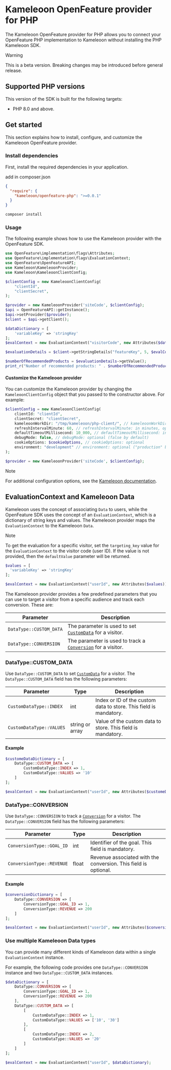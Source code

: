 # Kameleoon OpenFeature provider for PHP

The Kameleoon OpenFeature provider for PHP allows you to connect your OpenFeature PHP implementation to Kameleoon without installing the PHP Kameleoon SDK.

> [!WARNING]
> This is a beta version. Breaking changes may be introduced before general release.

## Supported PHP versions

This version of the SDK is built for the following targets:

* PHP 8.0 and above.

## Get started

This section explains how to install, configure, and customize the Kameleoon OpenFeature provider.

### Install dependencies

First, install the required dependencies in your application.

add in composer.json

```json
{
  "require": {
    "kameleoon/openfeature-php": ">=0.0.1"
  }
}
```

```sh
composer install
```

### Usage

The following example shows how to use the Kameleoon provider with the OpenFeature SDK.

```php
use OpenFeature\implementation\flags\Attributes;
use OpenFeature\implementation\flags\EvaluationContext;
use OpenFeature\OpenFeatureAPI;
use Kameleoon\KameleoonProvider;
use Kameleoon\KameleoonClientConfig;

$clientConfig = new KameleoonClientConfig(
    "clientId",
    "clientSecret",
);

$provider = new KameleoonProvider('siteCode', $clientConfig);
$api = OpenFeatureAPI::getInstance();
$api->setProvider($provider);
$client = $api->getClient();

$dataDictionary = [
    'variableKey' => 'stringKey'
];
$evalContext = new EvaluationContext("visitorCode", new Attributes($dataDictionary));

$evaluationDetails = $client->getStringDetails("featureKey", 5, $evalContext);

$numberOfRecommendedProducts = $evaluationDetails->getValue();
print_r("Number of recommended products: " . $numberOfRecommendedProducts);
```

#### Customize the Kameleoon provider

You can customize the Kameleoon provider by changing the `KameleoonClientConfig` object that you passed to the constructor above. For example:

```php
$clientConfig = new KameleoonClientConfig(
    clientId: "clientId",
    clientSecret: "clientSecret",
    kameleoonWorkDir: "/tmp/kameleoon/php-client/", // kameleoonWorkDir: optional / ("/tmp/kameleoon/php-client/" by default)
    refreshIntervalMinute: 60, // refreshIntervalMinute: in minutes, optional (60 minutes by default)
    defaultTimeoutMillisecond: 10_000, // defaultTimeoutMillisecond: in milliseconds, optional (10_000 ms by default)
    debugMode: false, // debugMode: optional (false by default)
    cookieOptions: $cookieOptions, // cookieOptions: optional
    environment: "development" // environment: optional ("production" by default)
);

$provider = new KameleoonProvider('siteCode', $clientConfig);
```
> [!NOTE]
> For additional configuration options, see the [Kameleoon documentation](https://developers.kameleoon.com/feature-management-and-experimentation/web-sdks/php-sdk/#example-code).

## EvaluationContext and Kameleoon Data

Kameleoon uses the concept of associating `Data` to users, while the OpenFeature SDK uses the concept of an `EvaluationContext`, which is a dictionary of string keys and values. The Kameleoon provider maps the `EvaluationContext` to the Kameleoon `Data`.

> [!NOTE]
> To get the evaluation for a specific visitor, set the `targeting_key` value for the `EvaluationContext` to the visitor code (user ID). If the value is not provided, then the `defaultValue` parameter will be returned.

```php
$values = [
  'variableKey' => 'stringKey'
];

$evalContext = new EvaluationContext("userId", new Attributes($values));
```

The Kameleoon provider provides a few predefined parameters that you can use to target a visitor from a specific audience and track each conversion. These are:

| Parameter               | Description                                                                                                                                                          |
|-------------------------|----------------------------------------------------------------------------------------------------------------------------------------------------------------------|
| `DataType::CUSTOM_DATA` | The parameter is used to set [`CustomData`](https://developers.kameleoon.com/feature-management-and-experimentation/web-sdks/php-sdk/#customdata) for a visitor.     |
| `DataType::CONVERSION`  | The parameter is used to track a [`Conversion`](https://developers.kameleoon.com/feature-management-and-experimentation/web-sdks/php-sdk/#conversion) for a visitor. |

### DataType::CUSTOM_DATA

Use `DataType::CUSTOM_DATA` to set [`CustomData`](https://developers.kameleoon.com/feature-management-and-experimentation/web-sdks/php-sdk/#customdata) for a visitor. The `DataType::CUSTOM_DATA` field has the following parameters:

| Parameter                | Type            | Description                                                       |
|--------------------------|-----------------|-------------------------------------------------------------------|
| `CustomDataType::INDEX`  | int             | Index or ID of the custom data to store. This field is mandatory. |
| `CustomDataType::VALUES` | string or array | Value of the custom data to store. This field is mandatory.       |

#### Example

```php
$customeDataDictionary = [
    DataType::CUSTOM_DATA => [
        CustomDataType::INDEX => 1,
        CustomDataType::VALUES => '10'
    ]
];

$evalContext = new EvaluationContext("userId", new Attributes($customeDataDictionary));
```

### DataType::CONVERSION

Use `DataType::CONVERSION` to track a [`Conversion`](https://developers.kameleoon.com/feature-management-and-experimentation/web-sdks/php-sdk/#conversion) for a visitor. The `DataType::CONVERSION` field has the following parameters:

| Parameter                 | Type  | Description                                                     |
|---------------------------|-------|-----------------------------------------------------------------|
| `ConversionType::GOAL_ID` | int   | Identifier of the goal. This field is mandatory.                |
| `ConversionType::REVENUE` | float | Revenue associated with the conversion. This field is optional. |

#### Example

```php
$conversionDictionary = [
    DataType::CONVERSION => [
        ConversionType::GOAL_ID => 1,
        ConversionType::REVENUE => 200
    ]
];

$evalContext = new EvaluationContext("userId", new Attributes($conversionDictionary));
```

### Use multiple Kameleoon Data types

You can provide many different kinds of Kameleoon data within a single `EvaluationContext` instance.

For example, the following code provides one `DataType::CONVERSION` instance and two `DataType::CUSTOM_DATA` instances.

```php
$dataDictionary = [
    DataType::CONVERSION => [
        ConversionType::GOAL_ID => 1,
        ConversionType::REVENUE => 200
    ],
    DataType::CUSTOM_DATA => [
        [
            CustomDataType::INDEX => 1,
            CustomDataType::VALUES => ['10', '30']
        ],
        [
            CustomDataType::INDEX => 2,
            CustomDataType::VALUES => '20'
        ]
    ]
];

$evalContext = new EvaluationContext("userId", $dataDictionary);
```
